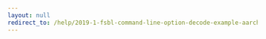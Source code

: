 ```yaml
---
layout: null
redirect_to: /help/2019-1-fsbl-command-line-option-decode-example-aarch64-none-elf-gcc-src-xfsbl_main-c/
---
```

